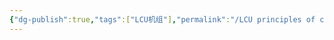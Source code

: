 ```yaml
---
{"dg-publish":true,"tags":["LCU机组"],"permalink":"/LCU principles of computer composition/浮点四则运算/","dgPassFrontmatter":true,"noteIcon":"","created":"2024-11-28T11:10:49.599+08:00","updated":"2025-04-19T09:57:44.414+08:00"}
---
```


